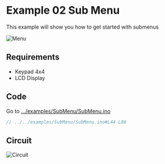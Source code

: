 # Example 02 Sub Menu

This example will show you how to get started with submenus

![Menu](https://i.imgur.com/8jALlOH.gif)

## Requirements

- Keypad 4x4
- LCD Display

## Code

Go to [.../examples/SubMenu/SubMenu.ino](https://github.com/forntoh/LcdMenu/tree/master/examples/SubMenu/SubMenu.ino)

```cpp
// ../../examples/SubMenu/SubMenu.ino#L44-L88
```

## Circuit

![Circuit](https://github.com/forntoh/LcdMenu/blob/gh-pages/assets/img/circuit.png?raw=true)
